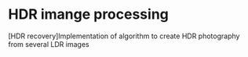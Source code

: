 # HDR imange processing

[HDR recovery]Implementation of algorithm to create HDR photography from several LDR images
